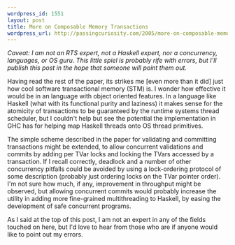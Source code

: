 ```yaml
--- 
wordpress_id: 1551
layout: post
title: More on Composable Memory Transactions
wordpress_url: http://passingcuriosity.com/2005/more-on-composable-memory-transactions/
---
```


*Caveat: I am not an RTS expert, not a Haskell expert, nor a concurrency, languages, or OS guru. This little spiel is probably rife with errors, but I'll publish this post in the hope that someone will point them out.*

Having read the rest of the paper, its strikes me [even more than it did] just
how cool software transactional memory (STM) is. I wonder how effective it
would be in an language with object oriented features. In a language like
Haskell (what with its functional purity and laziness) it makes sense for the
atomicity of transactions to be guaranteed by the runtime systems thread
scheduler, but I couldn't help but see the potential the implementation in GHC
has for helping map Haskell threads onto OS thread primitives.

The simple scheme described in the paper for validating and committing
transactions might be extended, to allow concurrent validations and commits by
adding per TVar locks and locking the TVars accessed by a transaction. If I
recall correctly, deadlock and a number of other concurrency pitfalls could be
avoided by using a lock-ordering protocol of some description (probably just
ordering locks on the TVar pointer order). I'm not sure how much, if any,
improvement in throughput might be observed, but allowing concurrent commits
would probably increase the utility in adding more fine-grained multithreading
to Haskell, by easing the development of safe concurrent programs.

As I said at the top of this post, I am not an expert in any of the fields
touched on here, but I'd love to hear from those who are if anyone would like
to point out my errors.
